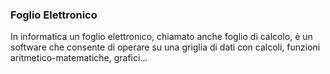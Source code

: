 ### **Foglio Elettronico**


In informatica un foglio elettronico, chiamato anche foglio di calcolo, è un software che consente di operare su una griglia di dati con calcoli, funzioni aritmetico-matematiche, grafici...
